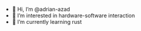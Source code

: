 - 👋 Hi, I’m @adrian-azad
- 👀 I’m interested in hardware-software interaction
- 🌱 I’m currently learning rust
